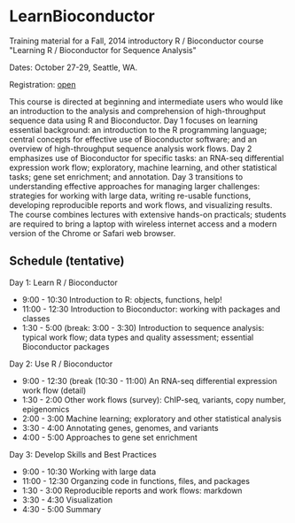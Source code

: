 LearnBioconductor
=================

Training material for a Fall, 2014 introductory R / Bioconductor
course "Learning R / Bioconductor for Sequence Analysis"

Dates: October 27-29, Seattle, WA.

Registration: [open](https://register.bioconductor.org/Seattle-Oct-2014/)

This course is directed at beginning and intermediate users who would
like an introduction to the analysis and comprehension of
high-throughput sequence data using R and Bioconductor. Day 1 focuses
on learning essential background: an introduction to the R programming
language; central concepts for effective use of Bioconductor software;
and an overview of high-throughput sequence analysis work flows. Day 2
emphasizes use of Bioconductor for specific tasks: an RNA-seq
differential expression work flow; exploratory, machine learning, and
other statistical tasks; gene set enrichment; and annotation.  Day 3
transitions to understanding effective approaches for managing larger
challenges: strategies for working with large data, writing re-usable
functions, developing reproducible reports and work flows, and
visualizing results.  The course combines lectures with extensive
hands-on practicals; students are required to bring a laptop with
wireless internet access and a modern version of the Chrome or Safari
web browser.

Schedule (tentative)
--------------------

Day 1: Learn R / Bioconductor

- 9:00 - 10:30 Introduction to R: objects, functions, help!
- 11:00 - 12:30 Introduction to Bioconductor: working with packages and classes
- 1:30 - 5:00 (break: 3:00 - 3:30) Introduction to sequence analysis:
  typical work flow; data types and quality assessment; essential
  Bioconductor packages

Day 2: Use R / Bioconductor 

- 9:00 - 12:30 (break (10:30 - 11:00) An RNA-seq differential
  expression work flow (detail)
- 1:30 - 2:00 Other work flows (survey): ChIP-seq, variants, copy
  number, epigenomics
- 2:00 - 3:00 Machine learning; exploratory and other statistical
  analysis
- 3:30 - 4:00 Annotating genes, genomes, and variants
- 4:00 - 5:00 Approaches to gene set enrichment

Day 3: Develop Skills and Best Practices

- 9:00 - 10:30 Working with large data
- 11:00 - 12:30 Organzing code in functions, files, and packages
- 1:30 - 3:00 Reproducible reports and work flows: markdown
- 3:30 - 4:30 Visualization
- 4:30 - 5:00 Summary
